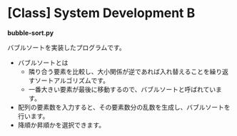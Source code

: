 # [Class] System Development B

**bubble-sort.py**

バブルソートを実装したプログラムです。

* バブルソートとは
  * 隣り合う要素を比較し、大小関係が逆であれば入れ替えることを繰り返すソートアルゴリズムです。
  * 一番大きい要素が最後に移動するので、バブルソートと呼ばれています。
* 配列の要素数を入力すると、その要素数分の乱数を生成し、バブルソートを行います。
* 降順か昇順かを選択できます。